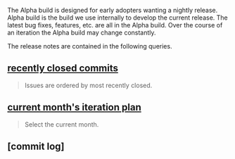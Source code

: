 The Alpha build is designed for early adopters wanting a nightly release. Alpha build is the build we use internally to develop the current release. The latest bug fixes, features, etc. are all in the Alpha build. Over the course of an iteration the Alpha build may change constantly. 

The release notes are contained in the following queries. 

## [recently closed commits](https://github.com/Microsoft/vscode/issues?utf8=%E2%9C%93&q=is%3Aissue+is%3Aclosed) 

> Issues are ordered by most recently closed. 

## [current month's iteration plan](https://github.com/Microsoft/vscode/issues?utf8=%E2%9C%93&q=is%3Aissue+label%3Aiteration-plan+)

> Select the current month. 

## [commit log]